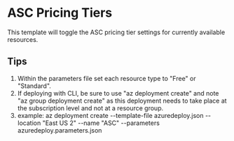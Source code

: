 # ASC Pricing Tiers

This template will toggle the ASC pricing tier settings for currently available resources.

## Tips

1. Within the parameters file set each resource type to "Free" or "Standard".
2. If deploying with CLI, be sure to use "az deployment create" and note "az group deployment create" as this deployment needs to take place at the subscription level and not at a resource group.
3. example: az deployment create --template-file azuredeploy.json --location "East US 2" --name "ASC" --parameters azuredeploy.parameters.json